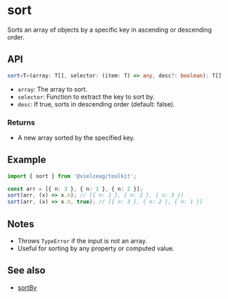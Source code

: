 # sort

Sorts an array of objects by a specific key in ascending or descending order.

## API

```ts
sort<T>(array: T[], selector: (item: T) => any, desc?: boolean): T[]
```

- `array`: The array to sort.
- `selector`: Function to extract the key to sort by.
- `desc`: If true, sorts in descending order (default: false).

### Returns

- A new array sorted by the specified key.

## Example

```ts
import { sort } from '@vielzeug/toolkit';

const arr = [{ n: 3 }, { n: 1 }, { n: 2 }];
sort(arr, (x) => x.n); // [{ n: 1 }, { n: 2 }, { n: 3 }]
sort(arr, (x) => x.n, true); // [{ n: 3 }, { n: 2 }, { n: 1 }]
```

## Notes

- Throws `TypeError` if the input is not an array.
- Useful for sorting by any property or computed value.

## See also

- [sortBy](./sortBy.md)
